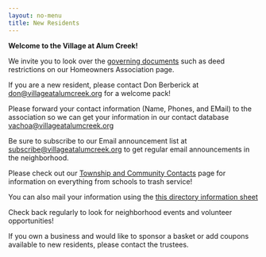 ```yaml
---
layout: no-menu
title: New Residents
---
```


**Welcome to the Village at Alum Creek!**

We invite you to look over the [governing documents][1] such as deed
restrictions on our Homeowners Association page.

If you are a new resident, please contact Don Berberick at
don@villageatalumcreek.org for a welcome pack!

Please forward your contact information (Name, Phones, and EMail) to the
association so we can get your information in our contact database
[vachoa@villageatalumcreek.org][2]

Be sure to subscribe to our Email announcement list at
[subscribe@villageatalumcreek.org][3]  to get regular email announcements in
the neighborhood.

Please check out our [Township and Community Contacts][4] page for information
on everything from schools to trash service!

You can also mail your information using the [this directory information
sheet][5]

Check back regularly to look for neighborhood events and volunteer
opportunities!

If you own a business and would like to sponsor a basket or add coupons
available to new residents, please contact the trustees.

   [1]: /pages/homeowners-association/official-documents.html
   [2]: mailto:vachoa@villageatalumcreek.org
   [3]: mailto:subscribe@villageatalumcreek.org
   [4]: /pages/resources/township-community.html
   [5]: /villageatalumcreek.org/uploads/Directory%20Information%20Sheet.doc


